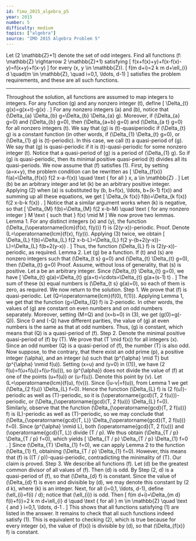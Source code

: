 ```yaml
---
id: fimo_2015_algebra_p5
year: 2015
number: 5
difficulty: medium
topics: ["algebra"]
source: "IMO 2015 Algebra Problem 5"
---
```


Let \(2 \mathbb{Z}+1\) denote the set of odd integers. Find all functions \(f: \mathbb{Z} \rightarrow 2 \mathbb{Z}+1\) satisfying
\[
f(x+f(x)+y)+f(x-f(x)-y)=f(x+y)+f(x-y)
\]
for every \(x, y \in \mathbb{Z}\).
\[
f(m d+i)=2 k m d+\ell_{i} d \quad(m \in \mathbb{Z}, \quad i=0,1, \ldots, d-1)
\]
satisfies the problem requirements, and these are all such functions.

---
Throughout the solution, all functions are assumed to map integers to integers.
For any function \(g\) and any nonzero integer \(t\), define
\[
\Delta_{t} g(x)=g(x+t)-g(x) .
\]
For any nonzero integers \(a\) and \(b\), notice that \(\Delta_{a} \Delta_{b} g=\Delta_{b} \Delta_{a} g\). Moreover, if \(\Delta_{a} g=0\) and \(\Delta_{b} g=0\), then \(\Delta_{a+b} g=0\) and \(\Delta_{a t} g=0\) for all nonzero integers \(t\). We say that \(g\) is \(t\)-quasiperiodic if \(\Delta_{t} g\) is a constant function (in other words, if \(\Delta_{1} \Delta_{t} g=0\), or \(\Delta_{1} g\) is \(t\)-periodic). In this case, we call \(t\) a quasi-period of \(g\). We say that \(g\) is quasi-periodic if it is \(t\)-quasi-periodic for some nonzero integer \(t\).
Notice that a quasi-period of \(g\) is a period of \(\Delta_{1} g\). So if \(g\) is quasi-periodic, then its minimal positive quasi-period \(t\) divides all its quasi-periods.
We now assume that \(f\) satisfies (1). First, by setting \(a=x+y\), the problem condition can be rewritten as
\[
\Delta_{f(x)} f(a)=\Delta_{f(x)} f(2 x-a-f(x)) \quad \text { for all } x, a \in \mathbb{Z} .
\]
Let \(b\) be an arbitrary integer and let \(k\) be an arbitrary positive integer. Applying (2) when \(a\) is substituted by \(b, b+f(x), \ldots, b+(k-1) f(x)\) and summing up all these equations, we get
\[
\Delta_{k f(x)} f(b)=\Delta_{k f(x)} f(2 x-b-k f(x)) .
\]
Notice that a similar argument works when \(k\) is negative, so that
\[
\Delta_{M} f(b)=\Delta_{M} f(2 x-b-M) \quad \text { for any nonzero integer } M \text { such that } f(x) \mid M
\]
We now prove two lemmas.
Lemma 1. For any distinct integers \(x\) and \(y\), the function \(\Delta_{\operatorname{lcm}(f(x), f(y))} f\) is \(2(y-x)\)-periodic. Proof. Denote \(L=\operatorname{lcm}(f(x), f(y))\). Applying (3) twice, we obtain
\[
\Delta_{L} f(b)=\Delta_{L} f(2 x-b-L)=\Delta_{L} f(2 y-(b+2(y-x))-L)=\Delta_{L} f(b+2(y-x)) .
\]
Thus, the function \(\Delta_{L} f\) is \(2(y-x)\)-periodic, as required.
Lemma 2. Let \(g\) be a function. If \(t\) and \(s\) are nonzero integers such that \(\Delta_{t s} g=0\) and \(\Delta_{t} \Delta_{t} g=0\), then \(\Delta_{t} g=0\)
Proof. Assume, without loss of generality, that \(s\) is positive. Let a be an arbitrary integer. Since \(\Delta_{t} \Delta_{t} g=0\), we have
\[
\Delta_{t} g(a)=\Delta_{t} g(a+t)=\cdots=\Delta_{t} g(a+(s-1) t) .
\]
The sum of these \(s\) equal numbers is \(\Delta_{t s} g(a)=0\), so each of them is zero, as required. We now return to the solution.
Step 1. We prove that \(f\) is quasi-periodic.
Let \(Q=\operatorname{lcm}(f(0), f(1))\). Applying Lemma 1, we get that the function \(g=\Delta_{Q} f\) is 2-periodic. In other words, the values of \(g\) are constant on even numbers and on odd numbers separately. Moreover, setting \(M=Q\) and \(x=b=0\) in (3), we get \(g(0)=g(-Q)\). Since 0 and \(-Q\) have different parities, the value of \(g\) at even numbers is the same as that at odd numbers. Thus, \(g\) is constant, which means that \(Q\) is a quasi-period of \(f\).
Step 2. Denote the minimal positive quasi-period of \(f\) by \(T\). We prove that \(T \mid f(x)\) for all integers \(x\).
Since an odd number \(Q\) is a quasi-period of \(f\), the number \(T\) is also odd. Now suppose, to the contrary, that there exist an odd prime \(p\), a positive integer \(\alpha\), and an integer \(u\) such that \(p^{\alpha} \mid T\) but \(p^{\alpha} \nmid f(u)\). Setting \(x=u\) and \(y=0\) in \((1)\), we have \(2 f(u)=f(u+f(u))+f(u-f(u))\), so \(p^{\alpha}\) does not divide the value of \(f\) at one of the points \(u+f(u)\) or \(u-f(u)\). Denote this point by \(v\).
Let \(L=\operatorname{lcm}(f(u), f(v))\). Since \(|u-v|=f(u)\), from Lemma 1 we get \(\Delta_{2 f(u)} \Delta_{L} f=0\). Hence the function \(\Delta_{L} f\) is \(2 f(u)\)-periodic as well as \(T\)-periodic, so it is \(\operatorname{gcd}(T, 2 f(u))\)-periodic, or \(\Delta_{\operatorname{gcd}(T, 2 f(u))} \Delta_{L} f=0\). Similarly, observe that the function \(\Delta_{\operatorname{gcd}(T, 2 f(u))} f\) is \(L\)-periodic as well as \(T\)-periodic, so we may conclude that \(\Delta_{\operatorname{gcd}(T, L)} \Delta_{\operatorname{gcd}(T, 2 f(u))} f=0\). Since \(p^{\alpha} \nmid L\), both \(\operatorname{gcd}(T, 2 f(u))\) and \(\operatorname{gcd}(T, L)\) divide \(T / p\). We thus obtain \(\Delta_{T / p} \Delta_{T / p} f=0\), which yields
\[
\Delta_{T / p} \Delta_{T / p} \Delta_{1} f=0 .
\]
Since \(\Delta_{T} \Delta_{1} f=0\), we can apply Lemma 2 to the function \(\Delta_{1} f\), obtaining \(\Delta_{T / p} \Delta_{1} f=0\). However, this means that \(f\) is \((T / p)\)-quasi-periodic, contradicting the minimality of \(T\). Our claim is proved.
Step 3. We describe all functions \(f\).
Let \(d\) be the greatest common divisor of all values of \(f\). Then \(d\) is odd. By Step \(2, d\) is a quasi-period of \(f\), so that \(\Delta_{d} f\) is constant. Since the value of \(\Delta_{d} f\) is even and divisible by \(d\), we may denote this constant by \(2 d k\), where \(k\) is an integer. Next, for all \(i=0,1, \ldots, d-1\), define \(\ell_{i}=f(i) / d\); notice that \(\ell_{i}\) is odd. Then
\[
f(m d+i)=\Delta_{m d} f(i)+f(i)=2 k m d+\ell_{i} d \quad \text { for all } m \in \mathbb{Z} \quad \text { and } i=0,1, \ldots, d-1 .
\]
This shows that all functions satisfying (1) are listed in the answer.
It remains to check that all such functions indeed satisfy (1). This is equivalent to checking (2), which is true because for every integer \(x\), the value of \(f(x)\) is divisible by \(d\), so that \(\Delta_{f(x)} f\) is constant.
